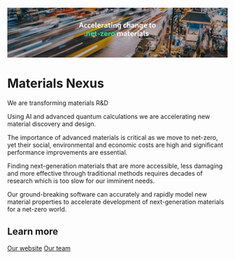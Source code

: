 [![Materials Nexus Banner](../assets/banner.png)](https://www.materialsnexus.com)

# Materials Nexus

We are transforming materials R&D

Using AI and advanced quantum calculations we are accelerating new material discovery and design.

The importance of advanced materials is critical as we move to net-zero, yet their social, environmental and economic costs are high and significant performance improvements are essential.

Finding next-generation materials that are more accessible, less damaging and more effective through traditional methods requires decades of research which is too slow for our imminent needs.

Our ground-breaking software can accurately and rapidly model new material properties to accelerate development of next-generation materials for a net-zero world.

## Learn more


[Our website](https://www.materialsnexus.com/) [Our team](https://www.materialsnexus.com/team)
